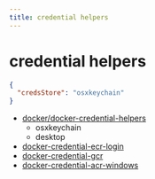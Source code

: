 ```yaml
---
title: credential helpers
---
```


# credential helpers

```json title="~/.docker/config.json"
{
  "credsStore": "osxkeychain"
}
```

- [docker/docker-credential-helpers](https://github.com/docker/docker-credential-helpers)
  - osxkeychain
  - desktop
- [docker-credential-ecr-login](https://github.com/awslabs/amazon-ecr-credential-helper)
- [docker-credential-gcr](https://cloud.google.com/container-registry/docs/advanced-authentication#docker_credential_helper)
- [docker-credential-acr-windows](https://github.com/Azure/acr-docker-credential-helper)
